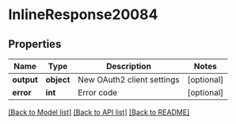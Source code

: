 # InlineResponse20084

## Properties
Name | Type | Description | Notes
------------ | ------------- | ------------- | -------------
**output** | **object** | New OAuth2 client settings | [optional] 
**error** | **int** | Error code | [optional] 

[[Back to Model list]](../README.md#documentation-for-models) [[Back to API list]](../README.md#documentation-for-api-endpoints) [[Back to README]](../README.md)


